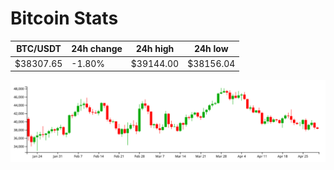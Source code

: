 # Bitcoin Stats

BTC/USDT|24h change|24h high|24h low|
|---|---|---|---|
|$38307.65|-1.80%|$39144.00|$38156.04|

<img src="./chart.svg">
